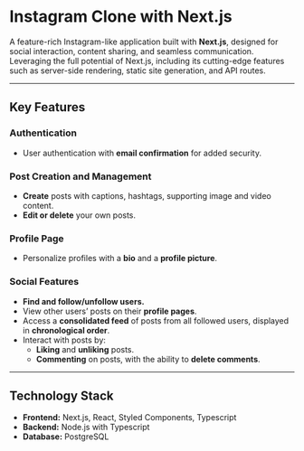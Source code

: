 # **Instagram Clone with Next.js**

A feature-rich Instagram-like application built with **Next.js**, designed for social interaction, content sharing, and seamless communication. Leveraging the full potential of Next.js, including its cutting-edge features such as server-side rendering, static site generation, and API routes.

---

## **Key Features**

### **Authentication**

- User authentication with **email confirmation** for added security.

### **Post Creation and Management**

- **Create** posts with captions, hashtags, supporting image and video content.
- **Edit or delete** your own posts.

### **Profile Page**

- Personalize profiles with a **bio** and a **profile picture**.

### **Social Features**

- **Find and follow/unfollow users.**
- View other users’ posts on their **profile pages**.
- Access a **consolidated feed** of posts from all followed users, displayed in **chronological order**.
- Interact with posts by:
  - **Liking** and **unliking** posts.
  - **Commenting** on posts, with the ability to **delete comments**.

---

## **Technology Stack**

- **Frontend:** Next.js, React, Styled Components, Typescript
- **Backend:** Node.js with Typescript
- **Database:** PostgreSQL
